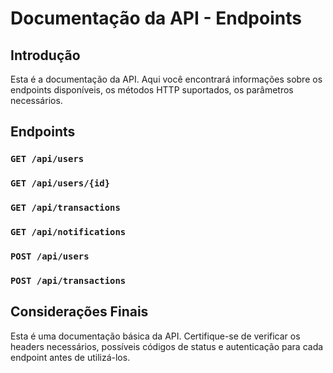 # Documentação da API - Endpoints

## Introdução

Esta é a documentação da API. Aqui você encontrará informações sobre os endpoints disponíveis, os métodos HTTP suportados, os parâmetros necessários.

## Endpoints

### `GET /api/users`

### `GET /api/users/{id}`

### `GET /api/transactions`

### `GET /api/notifications`

### `POST /api/users`

### `POST /api/transactions`

## Considerações Finais

Esta é uma documentação básica da API. Certifique-se de verificar os headers necessários, possíveis códigos de status e autenticação para cada endpoint antes de utilizá-los.